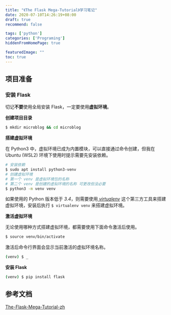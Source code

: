 ```yaml
---
title: "《The Flask Mega-Tutorial》学习笔记"
date: 2020-07-10T14:26:19+08:00
draft: true
recommend: false

tags: ['python']
categories: ['Programing']
hiddenFromHomePage: true

featuredImage: ""
toc: true
---
```


<!--more-->

## 项目准备

### 安装 Flask

切记**不要**使用全局安装 Flask，一定要使用**虚拟环境**。

**创建项目目录**

```bash
$ mkdir microblog && cd microblog
```

**搭建虚拟环境**

在 Python3 中，虚拟环境已成为内置模块，可以直接通过命令创建，但我在 Ubuntu (WSL2) 环境下使用时提示需要先安装依赖。

```bash
# 安装依赖
$ sudo apt install python3-venv
# 创建虚拟环境
# 第一个 venv 是虚拟环境包的名称
# 第二个 venv 是创建的虚拟环境的名称 可更改但没必要
$ python3 -m venv venv
```

如果使用的 Python 版本低于 *3.4*，则需要使用[ *virtualenv*](https://virtualenv.pypa.io/) 这个第三方工具来搭建虚拟环境，安装后执行 `$ virtualenv venv` 来搭建虚拟环境。

**激活虚拟环境**

无论使用哪种方式搭建虚拟环境，都需要使用下面命令激活后使用。

```bash
$ source venv/bin/activate
```

激活后命令行界面会显示当前激活的虚拟环境名称。

```bash
(venv) $ _
```

**安装 Flask**

```bash
(venv) $ pip install flask
```







## 参考文档

[The-Flask-Mega-Tutorial-zh](https://github.com/luhuisicnu/The-Flask-Mega-Tutorial-zh)

